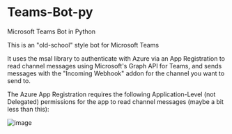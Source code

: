 # Teams-Bot-py
Microsoft Teams Bot in Python

This is an "old-school" style bot for Microsoft Teams

It uses the msal library to authenticate with Azure via an App Registration to read channel messages using Microsoft's Graph API for Teams, and sends messages with the "Incoming Webhook" addon for the channel you want to send to.

The Azure App Registration requires the following Application-Level (not Delegated) permissions for the app to read channel messages (maybe a bit less than this):

![image](https://user-images.githubusercontent.com/37601993/220479533-a2d07b37-b82a-487d-8dd3-2f2e6dc5ece0.png)


